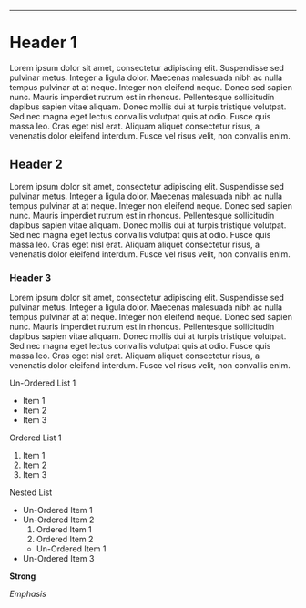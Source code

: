 ********

Header 1
========

Lorem ipsum dolor sit amet, consectetur adipiscing elit. Suspendisse sed pulvinar metus. Integer a ligula dolor. Maecenas malesuada nibh ac nulla tempus pulvinar at at neque. Integer non eleifend neque. Donec sed sapien nunc. Mauris imperdiet rutrum est in rhoncus. Pellentesque sollicitudin dapibus sapien vitae aliquam. Donec mollis dui at turpis tristique volutpat. Sed nec magna eget lectus convallis volutpat quis at odio. Fusce quis massa leo. Cras eget nisl erat. Aliquam aliquet consectetur risus, a venenatis dolor eleifend interdum. Fusce vel risus velit, non convallis enim.

Header 2
--------

Lorem ipsum dolor sit amet, consectetur adipiscing elit. Suspendisse sed pulvinar metus. Integer a ligula dolor. Maecenas malesuada nibh ac nulla tempus pulvinar at at neque. Integer non eleifend neque. Donec sed sapien nunc. Mauris imperdiet rutrum est in rhoncus. Pellentesque sollicitudin dapibus sapien vitae aliquam. Donec mollis dui at turpis tristique volutpat. Sed nec magna eget lectus convallis volutpat quis at odio. Fusce quis massa leo. Cras eget nisl erat. Aliquam aliquet consectetur risus, a venenatis dolor eleifend interdum. Fusce vel risus velit, non convallis enim.

### Header 3

Lorem ipsum dolor sit amet, consectetur adipiscing elit. Suspendisse sed pulvinar metus. Integer a ligula dolor. Maecenas malesuada nibh ac nulla tempus pulvinar at at neque. Integer non eleifend neque. Donec sed sapien nunc. Mauris imperdiet rutrum est in rhoncus. Pellentesque sollicitudin dapibus sapien vitae aliquam. Donec mollis dui at turpis tristique volutpat. Sed nec magna eget lectus convallis volutpat quis at odio. Fusce quis massa leo. Cras eget nisl erat. Aliquam aliquet consectetur risus, a venenatis dolor eleifend interdum. Fusce vel risus velit, non convallis enim.

Un-Ordered List 1

  - Item 1
  - Item 2
  - Item 3

Ordered List 1

  1. Item 1
  2. Item 2
  3. Item 3

Nested List

  - Un-Ordered Item 1
  - Un-Ordered Item 2
    1. Ordered Item 1
    2. Ordered Item 2
      - Un-Ordered Item 1
  - Un-Ordered Item 3

**Strong**

_Emphasis_
